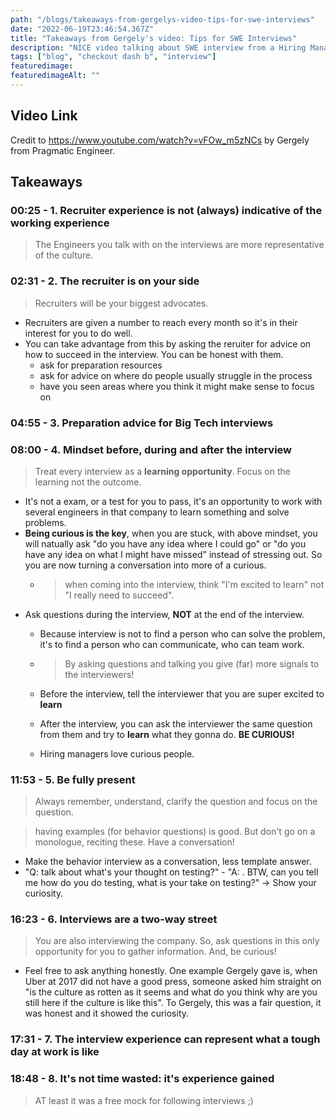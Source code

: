 ```yaml
---
path: "/blogs/takeaways-from-gergelys-video-tips-for-swe-interviews"
date: "2022-06-19T23:46:54.367Z"
title: "Takeaways from Gergely's video: Tips for SWE Interviews"
description: "NICE video talking about SWE interview from a Hiring Manager's viewpoint"
tags: ["blog", "checkout dash b", "interview"]
featuredimage: 
featuredimageAlt: ""
---
```



## Video Link
Credit to https://www.youtube.com/watch?v=vFOw_m5zNCs by Gergely from Pragmatic Engineer.

## Takeaways
### 00:25 - 1. Recruiter experience is not (always) indicative of the working experience
> The Engineers you talk with on the interviews are more representative of the culture.

### 02:31 - 2. The recruiter is on your side
> Recruiters will be your biggest advocates. 
* Recruiters are given a number to reach every month so it's in their interest for you to do well.
* You can take advantage from this by asking the reruiter for advice on how to succeed in the interview. You can be honest with them.
    * ask for preparation resources
    * ask for advice on where do people usually struggle in the process
    * have you seen areas where you think it might make sense to focus on

### 04:55 - 3. Preparation advice for Big Tech interviews

### 08:00 - 4. Mindset before, during and after the interview
> Treat every interview as a **learning opportunity**. Focus on the learning not the outcome.

* It's not a exam, or a test for you to pass, it's an opportunity to work with several engineers in that company to learn something and solve problems.
* **Being curious is the key**, when you are stuck, with above mindset, you will natually ask "do you have any idea where I could go" or "do you have any idea on what I might have missed" instead of stressing out. So you are now turning a conversation into more of a curious.
    * > when coming into the interview, think "I'm excited to learn" not "I really need to succeed".
* Ask questions during the interview, **NOT** at the end of the interview.
    * Because interview is not to find a person who can solve the problem, it's to find a person who can communicate, who can team work.
    * > By asking questions and talking you give (far) more signals to the interviewers!
    
    * Before the interview, tell the interviewer that you are super excited to **learn**
    * After the interview, you can ask the interviewer the same question from them and try to **learn** what they gonna do. **BE CURIOUS!**
    * Hiring managers love curious people.

### 11:53 - 5. Be fully present
> Always remember, understand, clarify the question and focus on the question.

> having examples (for behavior questions) is good. But don't go on a monologue, reciting these. Have a conversation!

* Make the behavior interview as a conversation, less template answer.
* "Q: talk about what's your thought on testing?" - "A: <answer the questions>. BTW, can you tell me how do you do testing, what is your take on testing?" -> Show your curiosity.

### 16:23 - 6. Interviews are a two-way street
> You are also interviewing the company. So, ask questions in this only opportunity for you to gather information. And, be curious!

* Feel free to ask anything honestly. One example Gergely gave is, when Uber at 2017 did not have a good press, someone asked him straight on "is the culture as rotten as it seems and what do you think why are you still here if the culture is like this". To Gergely, this was a fair question, it was honest and it showed the curiosity.

### 17:31 - 7. The interview experience can represent what a tough day at work is like
### 18:48 - 8. It's not time wasted: it's experience gained
> AT least it was a free mock for following interviews ;)